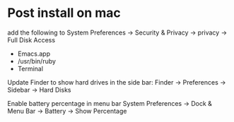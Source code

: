 # Post install on mac
add the following to System Preferences -> Security & Privacy -> privacy -> Full Disk Access
- Emacs.app
- /usr/bin/ruby
- Terminal

Update Finder to show hard drives in the side bar: Finder -> Preferences -> Sidebar -> Hard Disks

Enable battery percentage in menu bar System Preferences -> Dock & Menu Bar -> Battery -> Show Percentage

